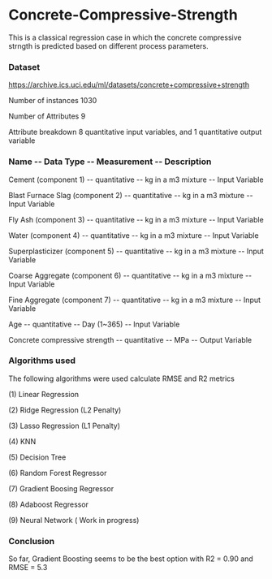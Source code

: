 # Concrete-Compressive-Strength


This is a classical regression case in which the concrete compressive strngth is predicted based on different process parameters.

### Dataset

https://archive.ics.uci.edu/ml/datasets/concrete+compressive+strength

Number of instances 1030

Number of Attributes 9

Attribute breakdown 8 quantitative input variables, and 1 quantitative output variable




### Name -- Data Type -- Measurement -- Description

Cement (component 1) -- quantitative -- kg in a m3 mixture -- Input Variable

Blast Furnace Slag (component 2) -- quantitative -- kg in a m3 mixture -- Input Variable

Fly Ash (component 3) -- quantitative -- kg in a m3 mixture -- Input Variable

Water (component 4) -- quantitative -- kg in a m3 mixture -- Input Variable

Superplasticizer (component 5) -- quantitative -- kg in a m3 mixture -- Input Variable

Coarse Aggregate (component 6) -- quantitative -- kg in a m3 mixture -- Input Variable

Fine Aggregate (component 7) -- quantitative -- kg in a m3 mixture -- Input Variable

Age -- quantitative -- Day (1~365) -- Input Variable

Concrete compressive strength -- quantitative -- MPa -- Output Variable


### Algorithms used

The following algorithms were used calculate RMSE and R2 metrics

(1) Linear Regression

(2) Ridge Regression (L2 Penalty)

(3) Lasso Regression (L1 Penalty)

(4) KNN

(5) Decision Tree

(6) Random Forest Regressor

(7) Gradient Boosing Regressor

(8) Adaboost Regressor

(9) Neural Network ( Work in progress)


### Conclusion
So far, Gradient Boosting seems to be the best option with R2 = 0.90 and RMSE = 5.3





